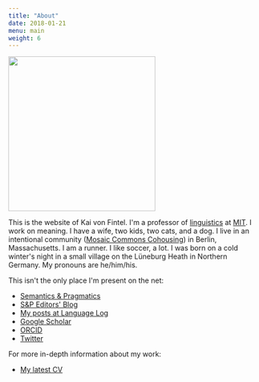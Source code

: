 ```yaml
---
title: "About"
date: 2018-01-21
menu: main
weight: 6
---
```


<img src="/images/kai.jpg" alt="" width="293" height="309" class="alignnone size-full wp-image-677" />

This is the website of Kai von Fintel. I'm a professor of [linguistics](http://mit.edu/linguistics) at [MIT](http://mit.edu/). I work on meaning. I have a wife, two kids, two cats, and a dog. I live in an intentional community ([Mosaic Commons Cohousing](http://mosaic-commons.org/)) in Berlin, Massachusetts. I am a runner. I like soccer, a lot. I was born on a cold winter's night in a small village on the Lüneburg Heath in Northern Germany. My pronouns are he/him/his.

This isn't the only place I'm present on the net:

* [Semantics & Pragmatics](http://semprag.org)
* [S&P Editors' Blog](http://blog.semprag.org)
* [My posts at Language Log](http://languagelog.ldc.upenn.edu/nll/?author=22)
* [Google Scholar](http://scholar.google.com/citations?user=C-YA164AAAAJ&hl=en)
* [ORCID](http://orcid.org/0000-0002-7912-4246)
* [Twitter](https://twitter.com/fintelkai)

For more in-depth information about my work:

* [My latest CV](https://mit.edu/fintel/cv.pdf)

